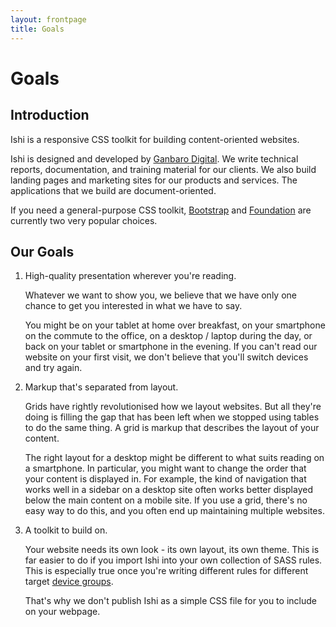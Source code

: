 ```yaml
---
layout: frontpage
title: Goals
---
```


# Goals

## Introduction

Ishi is a responsive CSS toolkit for building content-oriented websites.

Ishi is designed and developed by [Ganbaro Digital](https://ganbarodigital.com). We write technical reports, documentation, and training material for our clients. We also build landing pages and marketing sites for our products and services. The applications that we build are document-oriented.

If you need a general-purpose CSS toolkit, [Bootstrap](http://getbootstrap.com) and [Foundation](http://foundation.zurb.com) are currently two very popular choices.

## Our Goals

1. High-quality presentation wherever you're reading.

   Whatever we want to show you, we believe that we have only one chance to get you interested in what we have to say.

   You might be on your tablet at home over breakfast, on your smartphone on the commute to the office, on a desktop / laptop during the day, or back on your tablet or smartphone in the evening. If you can't read our website on your first visit, we don't believe that you'll switch devices and try again.

1. Markup that's separated from layout.

   Grids have rightly revolutionised how we layout websites. But all they're doing is filling the gap that has been left when we stopped using tables to do the same thing. A grid is markup that describes the layout of your content.

   The right layout for a desktop might be different to what suits reading on a smartphone. In particular, you might want to change the order that your content is displayed in. For example, the kind of navigation that works well in a sidebar on a desktop site often works better displayed below the main content on a mobile site. If you use a grid, there's no easy way to do this, and you often end up maintaining multiple websites.

1. A toolkit to build on.

   Your website needs its own look - its own layout, its own theme. This is far easier to do if you import Ishi into your own collection of SASS rules. This is especially true once you're writing different rules for different target [device groups](device-groups.html).

   That's why we don't publish Ishi as a simple CSS file for you to include on your webpage.
